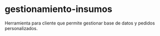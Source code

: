 # gestionamiento-insumos
Herramienta para cliente que permite gestionar base de datos y pedidos personalizados.
